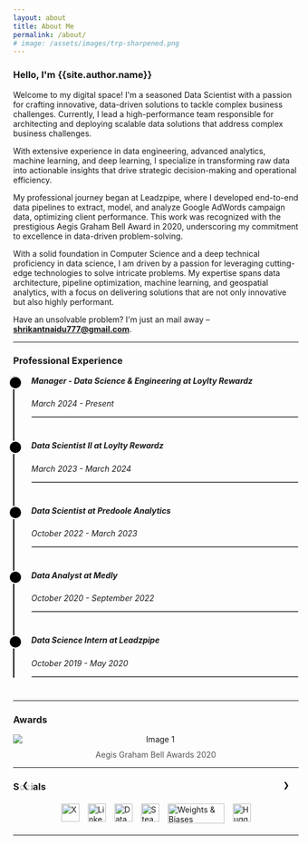 ```yaml
---
layout: about
title: About Me
permalink: /about/
# image: /assets/images/trp-sharpened.png
---
```


<h3 class="font-weight-light">Hello, I'm <span class="font-weight-bold">{{site.author.name}}</span></h3>

Welcome to my digital space! I'm a seasoned Data Scientist with a passion for crafting innovative, data-driven solutions to tackle complex business challenges. Currently, I lead a high-performance team responsible for architecting and deploying scalable data solutions that address complex business challenges. 

With extensive experience in data engineering, advanced analytics, machine learning, and deep learning, I specialize in transforming raw data into actionable insights that drive strategic decision-making and operational efficiency.

My professional journey began at Leadzpipe, where I developed end-to-end data pipelines to extract, model, and analyze Google AdWords campaign data, optimizing client performance. This work was recognized with the prestigious Aegis Graham Bell Award in 2020, underscoring my commitment to excellence in data-driven problem-solving.

With a solid foundation in Computer Science and a deep technical proficiency in data science, I am driven by a passion for leveraging cutting-edge technologies to solve intricate problems. My expertise spans data architecture, pipeline optimization, machine learning, and geospatial analytics, with a focus on delivering solutions that are not only innovative but also highly performant.

Have an unsolvable problem? I'm just an mail away – **shrikantnaidu777@gmail.com**.

---
<h3>Professional Experience</h3>

<div style="max-width: 800px; margin: auto; position: relative;">
    <div style="border-left: 2px solid black; padding-left: 30px; position: relative;">
        <div style="margin-bottom: 40px; position: relative;">
            <div style="position: absolute; left: -40px; top: 0; width: 20px; height: 20px; background-color: black; border-radius: 50%; border: 2px solid white; z-index: 1;"></div>
            <h5 style="margin-top: 0;">Manager - Data Science & Engineering at Loylty Rewardz</h5>
            <p><em>March 2024 - Present</em></p>
            <!-- <p>Leading the fulfillment of data science and engineering requirements crucial to the business.</p> -->
            <hr style="border: 1px solid #ccc; margin-top: 10px;">
        </div>
        <div style="margin-bottom: 40px; position: relative;">
            <div style="position: absolute; left: -40px; top: 0; width: 20px; height: 20px; background-color: black; border-radius: 50%; border: 2px solid white; z-index: 1;"></div>
            <h5 style="margin-top: 0;">Data Scientist II at Loylty Rewardz</h5>
            <p><em>March 2023 - March 2024</em></p>
            <!-- <p>Leading the fulfillment of data science and engineering requirements crucial to the business.</p> -->
            <hr style="border: 1px solid #ccc; margin-top: 10px;">
        </div>
        <div style="margin-bottom: 40px; position: relative;">
            <div style="position: absolute; left: -40px; top: 0; width: 20px; height: 20px; background-color: black; border-radius: 50%; border: 2px solid white; z-index: 1;"></div>
            <h5 style="margin-top: 0;">Data Scientist at Predoole Analytics</h5>
            <p><em>October 2022 - March 2023</em></p>
            <!-- <p>Revamped and optimized data pipelines in the insurance sector.</p> -->
            <hr style="border: 1px solid #ccc; margin-top: 10px;">
        </div>
        <div style="margin-bottom: 40px; position: relative;">
            <div style="position: absolute; left: -40px; top: 0; width: 20px; height: 20px; background-color: black; border-radius: 50%; border: 2px solid white; z-index: 1;"></div>
            <h5 style="margin-top: 0;">Data Analyst at Medly</h5>
            <p><em>October 2020 - September 2022</em></p>
            <!-- <p>Empowered stakeholders with data-driven decision-making by leveraging analytics and machine learning techniques.</p> -->
            <hr style="border: 1px solid #ccc; margin-top: 10px;">
        </div>
        <div style="margin-bottom: 40px; position: relative;">
            <div style="position: absolute; left: -40px; top: 0; width: 20px; height: 20px; background-color: black; border-radius: 50%; border: 2px solid white; z-index: 1;"></div>
            <h5 style="margin-top: 0;">Data Science Intern at Leadzpipe</h5>
            <p><em>October 2019 - May 2020</em></p>
            <!-- <p>Extracted campaign data from Google AdWords and modeled it for NoSQL databases.</p> -->
            <hr style="border: 1px solid #ccc; margin-top: 10px;">
        </div>
    </div>
</div>
<hr>

### Awards 

<div class="image-slider">
    <div class="slider">
        <div class="slide">
            <img src="/assets/images/2-sharpened.png" alt="Image 1">
            <div class="caption">Aegis Graham Bell Awards 2020</div>
        </div>
        <div class="slide">
            <img src="/assets/images/img-2.png" alt="Image 2">
            <div class="caption">Extraordinary Diligence Award 2024/div>
        </div>
        <!-- <div class="slide">
            <img src="/assets/images/image3.jpg" alt="Image 3">
            <div class="caption">Caption for Image 3</div>
        </div> -->
    </div>
    <button class="prev" onclick="moveSlide(-1)">&#10094;</button>
    <button class="next" onclick="moveSlide(1)">&#10095;</button>
</div>

<style>
.image-slider {
    position: relative;
    max-width: 100%;
    margin: auto;
}

.slider {
    display: flex;
    overflow: hidden;
}

.slide {
    min-width: 100%;
    transition: transform 0.5s ease;
    text-align: center;
}

.slide img {
    max-width: 100%;
    max-height: 400px;
    height: auto;
    object-fit: contain;
    display: block;
    margin: 0 auto;
}

.caption {
    margin-top: 10px;
    font-size: 14px;
    color: #555;
}

button {
    position: absolute;
    top: 50%;
    transform: translateY(-50%);
    background-color: rgba(255, 255, 255, 0.8);
    border: none;
    cursor: pointer;
}

.prev {
    left: 10px;
}

.next {
    right: 10px;
}
</style>

<script>
let currentSlide = 0;

function showSlide(index) {
    const slides = document.querySelectorAll('.slide');
    if (index >= slides.length) {
        currentSlide = 0;
    } else if (index < 0) {
        currentSlide = slides.length - 1;
    } else {
        currentSlide = index;
    }
    const offset = -currentSlide * 100;
    slides.forEach(slide => {
        slide.style.transform = `translateX(${offset}%)`;
    });
}

function moveSlide(direction) {
    showSlide(currentSlide + direction);
}

// Initialize the slider
showSlide(currentSlide);
</script>

<hr>

<h3>Socials</h3>

<div style="display: flex; justify-content: center; flex-wrap: wrap; gap: 15px; margin: 20px 0;">
    <a href="https://x.com/shrikantnaiidu" target="_blank" rel="noreferrer">
        <img src="https://raw.githubusercontent.com/danielcranney/readme-generator/main/public/icons/socials/twitter.svg" width="32" height="32" alt="X" />
    </a>
    <a href="https://www.linkedin.com/in/shrikant-naidu/" target="_blank" rel="noreferrer">
        <img src="https://raw.githubusercontent.com/danielcranney/readme-generator/main/public/icons/socials/linkedin.svg" width="32" height="32" alt="LinkedIn" />
    </a>
    <a href="https://app.datacamp.com/profile/shrikantnaidu777" target="_blank" rel="noreferrer">
        <img src="https://www.svgrepo.com/show/349332/datacamp.svg" width="32" height="32" alt="DataCamp" />
    </a>
    <a href="https://steamcommunity.com/id/shrikantnaidu/" target="_blank" rel="noreferrer">
        <img src="https://www.vectorlogo.zone/logos/steampowered/steampowered-icon.svg" width="32" height="32" alt="Steam" />
    </a>
    <a href="https://wandb.ai/skn97" target="_blank" rel="noreferrer">
        <img src="https://www.vectorlogo.zone/logos/wandbai/wandbai-official.svg" width="100" height="35" alt="Weights & Biases" />
    </a>
    <a href="https://huggingface.co/shrikantnaidu" target="_blank" rel="noreferrer">
        <img src="https://huggingface.co/front/assets/huggingface_logo-noborder.svg" width="32" height="32" alt="Hugging Face" />
    </a>
</div>

<hr>